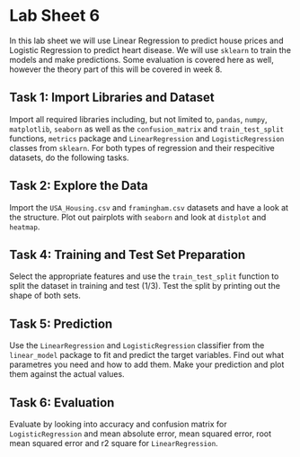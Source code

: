 Lab Sheet 6
===========
In this lab sheet we will use Linear Regression to predict house prices and Logistic Regression to predict heart disease. We will use `sklearn` to train the models and make predictions. Some evaluation is covered here as well, however the theory part of this will be covered in week 8.

Task 1: Import Libraries and Dataset
------------------------------------
Import all required libraries including, but not limited to, `pandas`, `numpy`, `matplotlib`, `seaborn` as well as the `confusion_matrix` and `train_test_split` functions, `metrics` package and `LinearRegression` and `LogisticRegression` classes from `sklearn`. For both types of regression and their respecitive datasets, do the following tasks.

Task 2: Explore the Data
------------------------
Import the `USA_Housing.csv` and `framingham.csv` datasets and have a look at the structure. Plot out pairplots with `seaborn` and look at `distplot` and `heatmap`.

Task 4: Training and Test Set Preparation
-----------------------------------------
Select the appropriate features and use the `train_test_split` function to split the dataset in training and test (1/3). Test the split by printing out the shape of both sets. 

Task 5: Prediction
------------------
Use the `LinearRegression` and `LogisticRegression` classifier from the `linear_model` package to fit and predict the target variables. Find out what parametres you need and how to add them. Make your prediction and plot them against the actual values.

Task 6: Evaluation
------------------
Evaluate by looking into accuracy and confusion matrix for `LogisticRegression` and mean absolute error, mean squared error, root mean squared error and r2 square for `LinearRegression`.